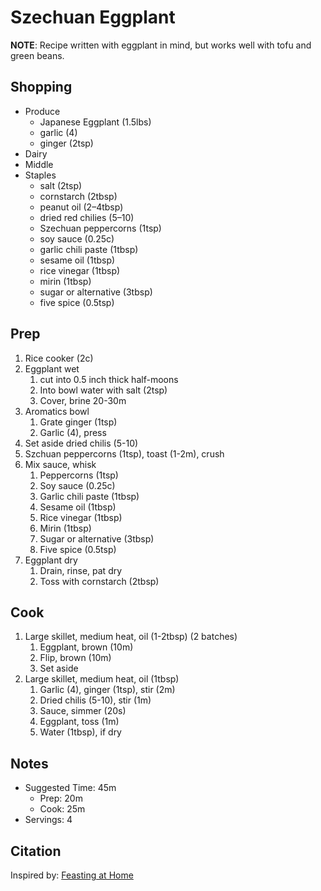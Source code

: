 # Szechuan Eggplant

__NOTE__: Recipe written with eggplant in mind, but works well with tofu and
green beans.

## Shopping

- Produce
    - Japanese Eggplant (1.5lbs)
    - garlic (4)
    - ginger (2tsp)
- Dairy
- Middle
- Staples
    - salt (2tsp)
    - cornstarch (2tbsp)
    - peanut oil (2–4tbsp)
    - dried red chilies (5–10)
    - Szechuan peppercorns (1tsp)
    - soy sauce (0.25c)
    - garlic chili paste (1tbsp)
    - sesame oil (1tbsp)
    - rice vinegar (1tbsp)
    - mirin (1tbsp)
    - sugar or alternative (3tbsp)
    - five spice (0.5tsp)

## Prep

1. Rice cooker (2c)
1. Eggplant wet
    1. cut into 0.5 inch thick half-moons
    1. Into bowl water with salt (2tsp)
    1. Cover, brine 20-30m
1. Aromatics bowl
    1. Grate ginger (1tsp)
    1. Garlic (4), press
1. Set aside dried chilis (5-10)
1. Szchuan peppercorns (1tsp), toast (1-2m), crush
1. Mix sauce, whisk
    1. Peppercorns (1tsp)
    1. Soy sauce (0.25c)
    1. Garlic chili paste (1tbsp)
    1. Sesame oil (1tbsp)
    1. Rice vinegar (1tbsp)
    1. Mirin (1tbsp)
    1. Sugar or alternative (3tbsp)
    1. Five spice (0.5tsp)
1. Eggplant dry
    1. Drain, rinse, pat dry
    1. Toss with cornstarch (2tbsp)

## Cook

1. Large skillet, medium heat, oil (1-2tbsp) (2 batches)
    1. Eggplant, brown (10m)
    1. Flip, brown (10m)
    1. Set aside
1. Large skillet, medium heat, oil (1tbsp)
    1. Garlic (4), ginger (1tsp), stir (2m)
    1. Dried chilis (5-10), stir (1m)
    1. Sauce, simmer (20s)
    1. Eggplant, toss (1m)
    1. Water (1tbsp), if dry

## Notes

- Suggested Time: 45m
    - Prep: 20m
    - Cook: 25m
- Servings: 4

## Citation

Inspired by:
[Feasting at Home](https://www.feastingathome.com/chinese-eggplant/)
